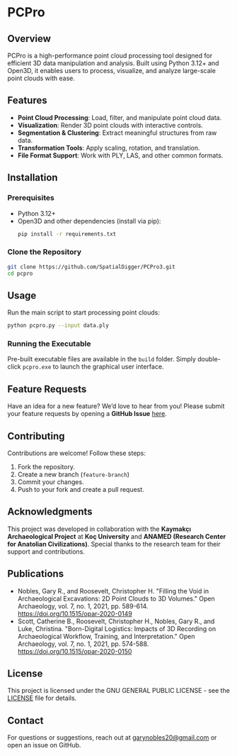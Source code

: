# PCPro

## Overview
PCPro is a high-performance point cloud processing tool designed for efficient 3D data manipulation and analysis. Built using Python 3.12+ and Open3D, it enables users to process, visualize, and analyze large-scale point clouds with ease.

## Features
- **Point Cloud Processing**: Load, filter, and manipulate point cloud data.
- **Visualization**: Render 3D point clouds with interactive controls.
- **Segmentation & Clustering**: Extract meaningful structures from raw data.
- **Transformation Tools**: Apply scaling, rotation, and translation.
- **File Format Support**: Work with PLY, LAS, and other common formats.

## Installation

### Prerequisites
- Python 3.12+
- Open3D and other dependencies (install via pip):
  ```bash
  pip install -r requirements.txt
  ```

### Clone the Repository
```bash
git clone https://github.com/SpatialDigger/PCPro3.git
cd pcpro
```

## Usage
Run the main script to start processing point clouds:
```bash
python pcpro.py --input data.ply
```

### Running the Executable
Pre-built executable files are available in the `build` folder. Simply double-click `pcpro.exe` to launch the graphical user interface.

## Feature Requests
Have an idea for a new feature? We’d love to hear from you! Please submit your feature requests by opening a **GitHub Issue** [here](https://github.com/SpatialDigger/PCPro3/issues).

## Contributing
Contributions are welcome! Follow these steps:
1. Fork the repository.
2. Create a new branch (`feature-branch`)
3. Commit your changes.
4. Push to your fork and create a pull request.

## Acknowledgments
This project was developed in collaboration with the **Kaymakçı Archaeological Project** at **Koç University** and **ANAMED (Research Center for Anatolian Civilizations)**. Special thanks to the research team for their support and contributions.

## Publications
* Nobles, Gary R., and Roosevelt, Christopher H. "Filling the Void in Archaeological Excavations: 2D Point Clouds to 3D Volumes." Open Archaeology, vol. 7, no. 1, 2021, pp. 589-614. https://doi.org/10.1515/opar-2020-0149
* Scott, Catherine B., Roosevelt, Christopher H., Nobles, Gary R., and Luke, Christina. "Born-Digital Logistics: Impacts of 3D Recording on Archaeological Workflow, Training, and Interpretation." Open Archaeology, vol. 7, no. 1, 2021, pp. 574-588. https://doi.org/10.1515/opar-2020-0150

## License
This project is licensed under the GNU GENERAL PUBLIC LICENSE - see the [LICENSE](LICENSE) file for details.

## Contact
For questions or suggestions, reach out at garynobles20@gmail.com or open an issue on GitHub.
